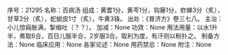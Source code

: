 序号：21295
名称：百病汤
组成：黄耆1分，黄芩1分，钩藤1分，蚱蝉3分（炙），甘草2分（炙），蛇蜕皮1寸（炙），牛黄3铢。
出处：《普济方》卷三七八。
主治：小儿惊痫胀满，掣缩吐（？？）。
加减：None
功效：None
用法用量：以水1升半，煮取6合，百日儿服半合，2岁服3合。取利为度，有汗则以粉扑之。
制备方法：None
临床应用：None
各家论述：None
用药禁忌：None
附注：None

